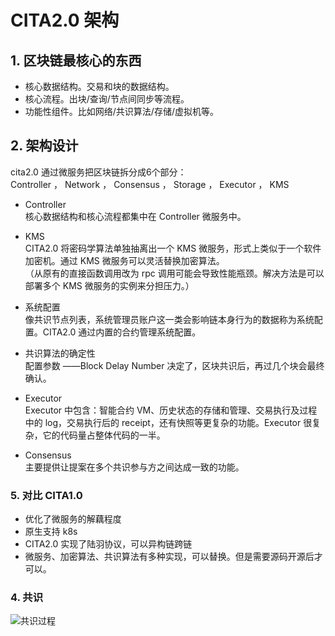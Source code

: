 # CITA2.0 架构

## 1. 区块链最核心的东西
- 核心数据结构。交易和块的数据结构。
- 核心流程。出块/查询/节点间同步等流程。
- 功能性组件。比如网络/共识算法/存储/虚拟机等。

## 2. 架构设计
cita2.0 通过微服务把区块链拆分成6个部分：  
    Controller ， Network ， Consensus ， Storage ， Executor ， KMS

- Controller  
    核心数据结构和核心流程都集中在 Controller 微服务中。

- KMS  
    CITA2.0 将密码学算法单独抽离出一个 KMS 微服务，形式上类似于一个软件加密机。通过 KMS 微服务可以灵活替换加密算法。  
    （从原有的直接函数调用改为 rpc 调用可能会导致性能瓶颈。解决方法是可以部署多个 KMS 微服务的实例来分担压力。）

- 系统配置  
    像共识节点列表，系统管理员账户这一类会影响链本身行为的数据称为系统配置。CITA2.0 通过内置的合约管理系统配置。

- 共识算法的确定性  
    配置参数 ——Block Delay Number 决定了，区块共识后，再过几个块会最终确认。

- Executor  
    Executor 中包含：智能合约 VM、历史状态的存储和管理、交易执行及过程中的 log，交易执行后的 receipt，还有快照等更复杂的功能。Executor 很复杂，它的代码量占整体代码的一半。

- Consensus  
    主要提供让提案在多个共识参与方之间达成一致的功能。

### 5. 对比 CITA1.0
- 优化了微服务的解藕程度
- 原生支持 k8s
- CITA2.0 实现了陆羽协议，可以异构链跨链
- 微服务、加密算法、共识算法有多种实现，可以替换。但是需要源码开源后才可以。

### 4. 共识
![共识过程](../../images/CITA2.0共识过程.png)
